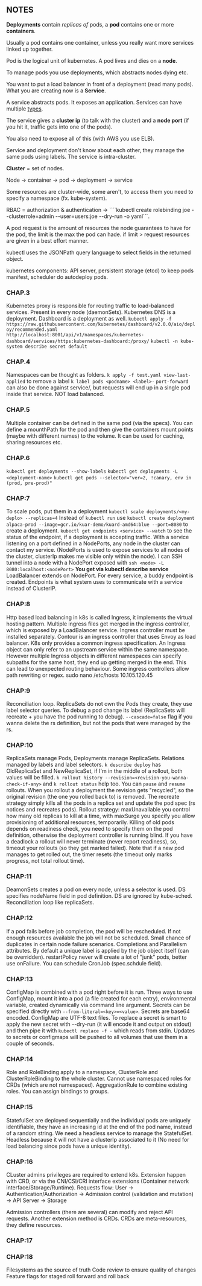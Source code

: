 ## NOTES

__Deployments__ contain *replicas of* pods, a __pod__ contains one or more __containers__.

Usually a pod contains one container, unless you really want more services linked up together.

Pod is the logical unit of kubernetes. A pod lives and dies on a __node__.

To manage pods you use deployments, which abstracts nodes dying etc.

You want to put a load balancer in front of a deployment (read many pods). What you are creating now is a __Service__.

A service abstracts pods. It exposes an application.
Services can have multiple [types](https://kubernetes.io/docs/concepts/services-networking/service/#publishing-services-service-types).

The service gives a __cluster ip__ (to talk with the cluster) and a __node port__ (if you hit it, traffic gets into one of the pods).

You also need to expose all of this (with AWS you use ELB).

Service and deployment don't know about each other, they manage the same pods using labels. The service is intra-cluster.

__Cluster__ = set of nodes.

Node -> container -> pod -> deployment -> service

Some resources are cluster-wide, some aren't, to access them you need to specify a namespace (fx. kube-system).

RBAC = authorization & authentication -> ````kubectl create rolebinding joe --clusterrole=admin --user=users:joe --dry-run -o yaml```.

A pod request is the amount of resources the node guarantees to have for the pod, the limit is the max the pod can hade. if limit > request resources are given in a best effort manner.

kubectl uses the JSONPath query language to select fields in the returned object.

kubernetes components: API server, persistent storage (etcd) to keep pods manifest, scheduler do autodeploy pods. 

### CHAP.3
Kubernetes proxy is responsible for routing traffic to load-balanced services. Present in every node (daemonSets).
Kubernetes DNS is a deployment.
Dashboard is a deployment as well.
`kubectl apply -f https://raw.githubusercontent.com/kubernetes/dashboard/v2.0.0/aio/deploy/recommended.yaml`
`http://localhost:8001/api/v1/namespaces/kubernetes-dashboard/services/https:kubernetes-dashboard:/proxy/`
`kubectl -n kube-system describe secret default`

### CHAP.4
Namespaces can be thought as folders.
`k apply -f test.yaml view-last-applied`
to remove a label `k label pods <podname> <label>-`
`port-forward` can also be done against service/<service-name>, but requests will end up in a single pod inside that service. NOT load balanced.

### CHAP.5
Multiple container can be defined in the same pod (via the specs). You can define a mounthPath for the pod and then give the containers mount points (maybe with different names) to the volume. It can be used for caching, sharing resources etc.

### CHAP.6
`kubectl get deployments --show-labels`
`kubectl get deployments -L <deployment-name>`
`kubectl get pods --selector="ver=2, !canary, env in (prod, pre-prod)"`

### CHAP:7
To scale pods, put them in a deployment `kubectl scale deployments/<my-deplo> --replicas=4`
Instead of `kubectl run` use `kubectl create deployment alpaca-prod --image=gcr.io/kuar-demo/kuard-amd64:blue --port=8080` to create a deployment.
`kubectl get endpoints <service> --watch` to see the status of the endpoint, if a deployment is accepting traffic.
With a service listening on a port defined in a NodePorts, any node in the cluster can contact my service. (NodePorts is used to expose services to all nodes of the cluster, clusterIp makes me visible only within the node).
I can SSH tunnel into a node with a NodePort exposed with `ssh <node> -L 8080:localhost:<nodePort>` __You get <nodePort> via kubectl describe service <my-service>__
LoadBalancer extends on NodePort.
For every service, a buddy endpoint is created. Endpoints is what system uses to communicate with a service instead of ClusterIP.

### CHAP:8
Http based load balancing in k8s is called Ingress, it implements the virtual hosting pattern. Multiple ingress files get merged in the ingress controller, which is exposed by a LoadBalancer service. Ingress controller must be installed separately. Contour is an ingress controller that uses Envoy as load balancer. K8s only provides a common ingress specification.
An Ingress object can only refer to an upstream service within the same namespace. However multiple Ingress objects in different namespaces can specify subpaths for the same host, they end up getting merged in the end. This can lead to unexpected routing behaviour. Some ingress controllers allow path rewriting or regex.
 sudo nano /etc/hosts 10.105.120.45

### CHAP:9
Reconciliation loop. ReplicaSets do not own the Pods they create, they use label selector queries. To debug a pod change its label (ReplicaSets will recreate + you have the pod running to debug).
`--cascade=false` flag if you wanna delete the rs definition, but not the pods that were managed by the rs.

### CHAP:10
ReplicaSets manage Pods, Deployments manage ReplicaSets. Relations managed by labels and label selectors.
`k describe deploy` has OldReplicaSet and NewReplicaSet, if I'm in the middle of a rollout, both values will be filled. `k rollout history --revision=<revision-you-wanna-check-if-any>` and `k rollout status` help too. You can `pause` and `resume` rollouts.
When you rollout a deployment the revision gets "recycled", so the original revision (the one you rolled back to) is removed. The recreate strategy simply kills all the pods in a replica set and update the pod spec (rs notices and recreates pods).
Rollout strategy: maxUnavailable you control how many old replicas to kill at a time, with maxSurge you specify you allow provisioning of additional resources, temporarily. Killing of old pods depends on readiness check, you need to specify them on the pod definition, otherwise the deployment controller is running blind.
If you have a deadlock a rollout will never terminate (never report readiness), so, timeout your rollouts (so they get marked failed). Note that if a new pod manages to get rolled out, the timer resets (the timeout only marks progress, not total rollout time).


### CHAP:11
DeamonSets creates a pod on every node, unless a selector is used. DS specifies nodeName field in pod definition. DS are ignored by kube-sched. Reconciliation loop like replicaSets.

### CHAP:12
If a pod fails before job completion, the pod will be rescheduled. If not enough resources available the job will not be scheduled. Small chance of duplicates in certain node failure scenarios. Completions and Parallelism attributes. By default a unique label is applied by the job object itself (can be overridden). restartPolicy never will create a lot of "junk" pods, better use onFailure.
You can schedule CronJob (spec.schdule field).

### CHAP:13
ConfigMap is combined with a pod right before it is run. Three ways to use ConfigMap, mount it into a pod (a file created for each entry), environmental variable, created dynamically via command line argument. Secrets can be specified directly with `--from-literal=<key>=<value>`. Secrets are base64 encoded. ConfigMap are UTF-8 text files. To replace a secret is smart to apply the new secret with --dry-run (it will encode it and output on stdout) and then pipe it with `kubectl replace -f -` which reads from stdin. Updates to secrets or configmaps will be pushed to all volumes that use them in a couple of seconds.

### CHAP:14
Role and RoleBinding apply to a namespace, ClusterRole and ClusterRoleBinding to the whole cluster. Cannot use namespaced roles for CRDs (which are not namespaced). AggregationRule to combine existing roles. You can assign bindings to groups.

### CHAP:15
StatefulSet are deployed sequentially and the individual pods are uniquely identifiable, they have an increasing id at the end of the pod name, instead of a random string. We need a headless service to manage the StatefulSet. Headless because it will not have a clusterIp associated to it (No need for load balancing since pods have a unique identity).

### CHAP:16
CLuster admins privileges are required to extend k8s. Extension happen with CRD, or via the CNI/CSI/CRI interface extensions (Container network interface/Storage/Runtime).
Requests flow:
User -> Authentication/Authorization -> Admission control (validation and mutation) -> API Server -> Storage

Admission controllers (there are several) can modify and reject API requests.
Another extension method is CRDs. CRDs are meta-resources, they define resources.

### CHAP:17


### CHAP:18
Filesystems as the source of truth
Code review to ensure quality of changes
Feature flags for staged roll forward and roll back

